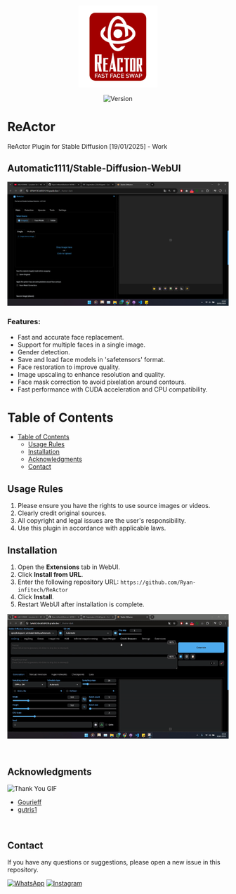

<div align="center">

  <img src="./example/ReActor_logo_red.png" alt="logo" width="180px"/>
    
  ![Version](https://img.shields.io/badge/version-0.7.1-green?style=for-the-badge&labelColor=darkgreen)
  
  </div>

# ReActor
ReActor Plugin for Stable Diffusion [19/01/2025] - Work

## Automatic1111/Stable-Diffusion-WebUI

![img.png](./example/SS.png)

### Features:
- Fast and accurate face replacement.
- Support for multiple faces in a single image.
- Gender detection.
- Save and load face models in 'safetensors' format.
- Face restoration to improve quality.
- Image upscaling to enhance resolution and quality.
- Face mask correction to avoid pixelation around contours.
- Fast performance with CUDA acceleration and CPU compatibility.

# Table of Contents

- [Table of Contents](#table-of-contents)
  - [Usage Rules](#usage-rules)
  - [Installation](#installation)
  - [Acknowledgments](#acknowledgments)
  - [Contact](#contact)

## Usage Rules

1. Please ensure you have the rights to use source images or videos.
2. Clearly credit original sources.
3. All copyright and legal issues are the user's responsibility.
4. Use this plugin in accordance with applicable laws.

## Installation

1. Open the **Extensions** tab in WebUI.
2. Click **Install from URL**.
3. Enter the following repository URL:
   `https://github.com/Ryan-infitech/ReActor`
4. Click **Install**.
5. Restart WebUI after installation is complete.

![](./example/ReActor.gif)

<br>

## Acknowledgments
![Thank You GIF](https://media4.giphy.com/media/ZfK4cXKJTTay1Ava29/giphy.gif?cid=6c09b952odurgb7iclkvxa1km6e4zfjvvknktsjkmzqcx3oy&ep=v1_internal_gif_by_id&rid=giphy.gif&ct=g)

- [Gourieff](https://github.com/Gourieff)
- [gutris1](https://github.com/gutris1)

<br>

## Contact

If you have any questions or suggestions, please open a new issue in this repository.

[![WhatsApp](https://img.shields.io/badge/WhatsApp-25D366?style=for-the-badge&logo=whatsapp&logoColor=white)](https://wa.me/6285157517798)
[![Instagram](https://img.shields.io/badge/Instagram-E4405F?style=for-the-badge&logo=instagram&logoColor=white)](https://www.instagram.com/ryan.septiawan__/)

